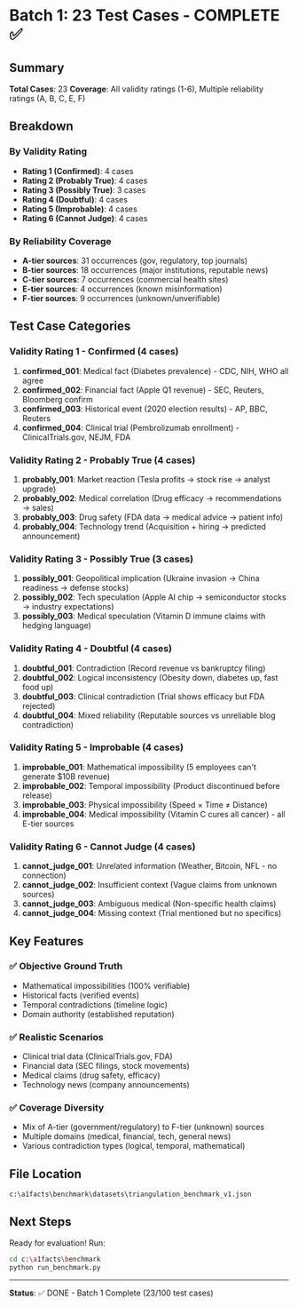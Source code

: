 # Batch 1: 23 Test Cases - COMPLETE ✅

## Summary

**Total Cases**: 23
**Coverage**: All validity ratings (1-6), Multiple reliability ratings (A, B, C, E, F)

## Breakdown

### By Validity Rating
- **Rating 1 (Confirmed)**: 4 cases
- **Rating 2 (Probably True)**: 4 cases  
- **Rating 3 (Possibly True)**: 3 cases
- **Rating 4 (Doubtful)**: 4 cases
- **Rating 5 (Improbable)**: 4 cases
- **Rating 6 (Cannot Judge)**: 4 cases

### By Reliability Coverage
- **A-tier sources**: 31 occurrences (gov, regulatory, top journals)
- **B-tier sources**: 18 occurrences (major institutions, reputable news)
- **C-tier sources**: 7 occurrences (commercial health sites)
- **E-tier sources**: 4 occurrences (known misinformation)
- **F-tier sources**: 9 occurrences (unknown/unverifiable)

## Test Case Categories

### Validity Rating 1 - Confirmed (4 cases)
1. **confirmed_001**: Medical fact (Diabetes prevalence) - CDC, NIH, WHO all agree
2. **confirmed_002**: Financial fact (Apple Q1 revenue) - SEC, Reuters, Bloomberg confirm
3. **confirmed_003**: Historical event (2020 election results) - AP, BBC, Reuters
4. **confirmed_004**: Clinical trial (Pembrolizumab enrollment) - ClinicalTrials.gov, NEJM, FDA

### Validity Rating 2 - Probably True (4 cases)
1. **probably_001**: Market reaction (Tesla profits → stock rise → analyst upgrade)
2. **probably_002**: Medical correlation (Drug efficacy → recommendations → sales)
3. **probably_003**: Drug safety (FDA data → medical advice → patient info)
4. **probably_004**: Technology trend (Acquisition + hiring → predicted announcement)

### Validity Rating 3 - Possibly True (3 cases)
1. **possibly_001**: Geopolitical implication (Ukraine invasion → China readiness → defense stocks)
2. **possibly_002**: Tech speculation (Apple AI chip → semiconductor stocks → industry expectations)
3. **possibly_003**: Medical speculation (Vitamin D immune claims with hedging language)

### Validity Rating 4 - Doubtful (4 cases)
1. **doubtful_001**: Contradiction (Record revenue vs bankruptcy filing)
2. **doubtful_002**: Logical inconsistency (Obesity down, diabetes up, fast food up)
3. **doubtful_003**: Clinical contradiction (Trial shows efficacy but FDA rejected)
4. **doubtful_004**: Mixed reliability (Reputable sources vs unreliable blog contradiction)

### Validity Rating 5 - Improbable (4 cases)
1. **improbable_001**: Mathematical impossibility (5 employees can't generate $10B revenue)
2. **improbable_002**: Temporal impossibility (Product discontinued before release)
3. **improbable_003**: Physical impossibility (Speed × Time ≠ Distance)
4. **improbable_004**: Medical impossibility (Vitamin C cures all cancer) - all E-tier sources

### Validity Rating 6 - Cannot Judge (4 cases)
1. **cannot_judge_001**: Unrelated information (Weather, Bitcoin, NFL - no connection)
2. **cannot_judge_002**: Insufficient context (Vague claims from unknown sources)
3. **cannot_judge_003**: Ambiguous medical (Non-specific health claims)
4. **cannot_judge_004**: Missing context (Trial mentioned but no specifics)

## Key Features

### ✅ Objective Ground Truth
- Mathematical impossibilities (100% verifiable)
- Historical facts (verified events)
- Temporal contradictions (timeline logic)
- Domain authority (established reputation)

### ✅ Realistic Scenarios
- Clinical trial data (ClinicalTrials.gov, FDA)
- Financial data (SEC filings, stock movements)
- Medical claims (drug safety, efficacy)
- Technology news (company announcements)

### ✅ Coverage Diversity
- Mix of A-tier (government/regulatory) to F-tier (unknown) sources
- Multiple domains (medical, financial, tech, general news)
- Various contradiction types (logical, temporal, mathematical)

## File Location

`c:\a1facts\benchmark\datasets\triangulation_benchmark_v1.json`

## Next Steps

Ready for evaluation! Run:
```bash
cd c:\a1facts\benchmark
python run_benchmark.py
```

---

**Status**: ✅ DONE - Batch 1 Complete (23/100 test cases)
